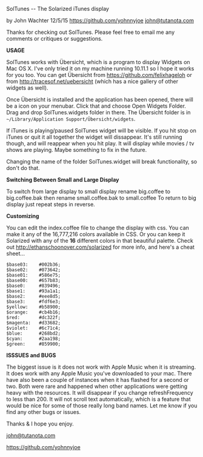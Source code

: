 SolTunes -- The Solarized iTunes display

by John Wachter 12/5/15
https://github.com/yohnnyjoe
john@tutanota.com

Thanks for checking out SolTunes.  Please feel free to email me any comments or
critiques or suggestions. 

__USAGE__

  SolTunes works with Übersicht, which is a program to display Widgets on Mac OS
X.  I've only tried it on my machine running 10.11.1 so I hope it works for you
too.  You can get Übersicht from https://github.com/felixhageloh or from
http://tracesof.net/uebersicht (which has a nice gallery of other widgets as
well).

Once Übersicht is installed and the application has been opened, there will be a
icon on your menubar.  Click that and choose Open Widgets Folder.  Drag and drop
SolTunes.widgets folder in there.
The Übersicht folder is in `~/Library/Application Support/Übersicht/widgets`.

If iTunes is playing/paused SolTunes widget will be visible.  If you hit stop
on iTunes or quit it all together the widget will dissappear.  It's still running
though, and will reappear when you hit play. It will display while movies / tv shows are
playing.  Maybe something to fix in the future. 

Changing the name of the folder SolTunes.widget will break functionality, so don't do that.

__Switching Between Small and Large Display__

  To switch from large display to small display rename big.coffee to big.coffee.bak then rename small.coffee.bak to small.coffee  To return to big display just repeat steps in reverse.   


__Customizing__

  You can edit the index.coffee file to change the display with css. You can
make it any of the 16,777,216 colors available in CSS. Or you can keep it
Solarized with any of the __16__ different colors in that beautiful palette.
Check out http://ethanschoonover.com/solarized for more info, and here's a cheat
sheet...


    $base03:    #002b36;
    $base02:    #073642;
    $base01:    #586e75;
    $base00:    #657b83;
    $base0:     #839496;
    $base1:     #93a1a1;
    $base2:     #eee8d5;
    $base3:     #fdf6e3;
    $yellow:    #b58900;
    $orange:    #cb4b16;
    $red:       #dc322f;
    $magenta:   #d33682;
    $violet:    #6c71c4;
    $blue:      #268bd2;
    $cyan:      #2aa198;
    $green:     #859900;


__ISSSUES and BUGS__

  The biggest issue is it does not work with Apple Music when it is streaming.
It does work with any Apple Music you've downloaded to your mac.  There have
also been a couple of instances when it has flashed for a second or two.  Both
were rare and happened when other applications were getting heavy with the
resources. It will disappear if you change refreshFrequency to less than 200.
It will not scroll text automatically, which is a feature that would be nice
for some of those really long band names.  Let me know if you find any other
bugs or issues.  

Thanks & I hope you enjoy.  

john@tutanota.com

https://github.com/yohnnyjoe


